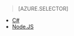 > [AZURE.SELECTOR]
- [C#](../articles/iot-hub/iot-hub-device-management-get-started.md)
- [Node.JS](../articles/iot-hub/iot-hub-device-management-get-started-node.md)
